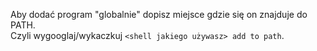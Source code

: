 Aby dodać program "globalnie" dopisz miejsce gdzie się on znajduje do PATH.  
Czyli wygooglaj/wykaczkuj `<shell jakiego używasz> add to path`.